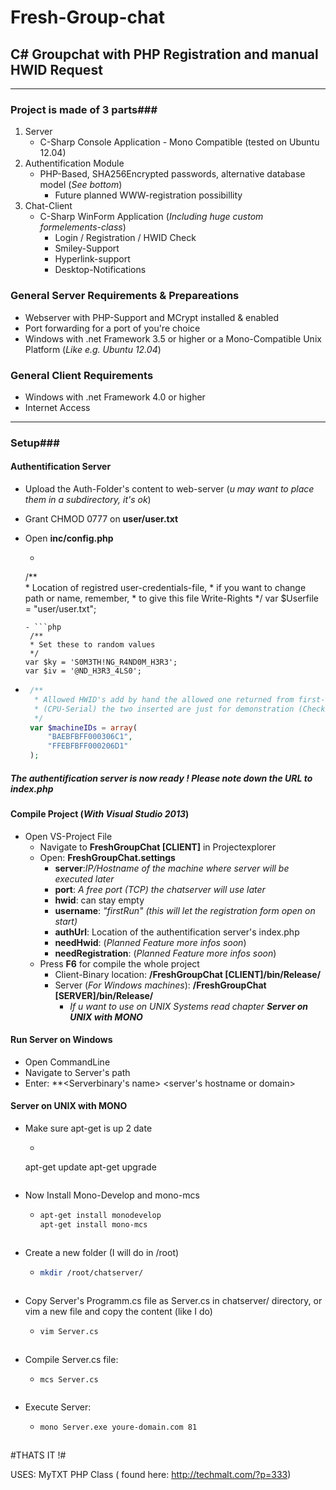 Fresh-Group-chat
================
C# Groupchat with PHP Registration and manual HWID Request
--
___
### Project is made of 3 parts###
1. Server 
      - C-Sharp Console Application - Mono Compatible (tested on Ubuntu 12.04)
2. Authentification  Module
      - PHP-Based, SHA256Encrypted passwords, alternative database model (*See bottom*)
        - Future planned WWW-registration possibillity    
3. Chat-Client
      - C-Sharp WinForm Application (*Including huge custom formelements-class*)
        - Login / Registration / HWID Check
        - Smiley-Support
        - Hyperlink-support
        - Desktop-Notifications
        
### General Server Requirements & Prepareations ###
- Webserver with PHP-Support and MCrypt installed & enabled
- Port forwarding for a port of you're choice
- Windows with .net Framework 3.5 or higher or a Mono-Compatible Unix Platform (*Like e.g. Ubuntu 12.04*)

### General Client Requirements ###
- Windows with .net Framework 4.0 or higher
- Internet Access

___
### Setup###
#### Authentification Server ####
- Upload the Auth-Folder's content to web-server (*u may want to place them in a subdirectory, it's ok*)
- Grant CHMOD 0777 on **user/user.txt**
- Open **inc/config.php**
    - ```php 
     /**  
       *  Location of registred user-credentials-file, 
       *    if you want to change path or name, remember, 
       *    to give this file Write-Rights
       */
    var $Userfile = "user/user.txt"; 
    ```
    - ```php 
     /**
	 * Set these to random values
	 */
	var $ky = 'S0M3TH!NG_R4ND0M_H3R3';
	var $iv = '@ND_H3R3_4LS0';
    ```

 - ```php 
    /**
	 * Allowed HWID's add by hand the allowed one returned from first-run of client. 
	 * (CPU-Serial) the two inserted are just for demonstration (Check can be diabled soon)
	 */
	var $machineIDs = array(
		"BAEBFBFF000306C1",
		"FFEBFBFF000206D1"
	);
    ```
##### The authentification server is now ready ! Please note down the URL to index.php  #####

#### Compile Project (*With Visual Studio 2013*) ####

- Open VS-Project File
    - Navigate to **FreshGroupChat [CLIENT]** in Projectexplorer
    - Open: **FreshGroupChat.settings**
		- **server**:*IP/Hostname of the machine where server will be executed later*
        - **port**: *A free port (TCP) the chatserver will use later*
        - **hwid**: can stay empty
        - **username**: *"firstRun" (this will let the registration form open on start)*
        - **authUrl**: Location of the authentification server's index.php
        - **needHwid**: (*Planned Feature  more infos soon*)
        - **needRegistration**: (*Planned Feature  more infos soon*)
    - Press **F6** for compile the whole project 
        - Client-Binary location: **/FreshGroupChat [CLIENT]/bin/Release/**
        - Server (*For Windows machines*): **/FreshGroupChat [SERVER]/bin/Release/** 
            - *If u want to use on UNIX Systems read chapter **Server on UNIX with MONO***
            

#### Run Server on Windows ####
- Open CommandLine
- Navigate to Server's path
- Enter: **<Serverbinary's name> <server's hostname or domain> <port to use>

#### Server on UNIX with MONO #### 
- Make sure apt-get is up 2 date
    - ```sh 
    apt-get update
    apt-get upgrade
   ```
- Now Install Mono-Develop and mono-mcs
    - ```sh 
      apt-get install monodevelop
	  apt-get install mono-mcs
   ```
- Create a new folder (I will do in /root)
    - ```sh 
      mkdir /root/chatserver/
   ```
- Copy Server's Programm.cs file as Server.cs in chatserver/ directory, or vim a new file and copy the content (like I do)
    - ```sh 
      vim Server.cs
   ```
- Compile Server.cs file:
    - ```sh 
      mcs Server.cs
   ```
- Execute Server:
    - ```sh 
      mono Server.exe youre-domain.com 81
   ```
#THATS IT !#
						
							
							
								
USES:
MyTXT PHP Class ( found here: http://techmalt.com/?p=333)